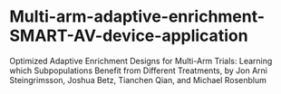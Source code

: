 # Multi-arm-adaptive-enrichment-SMART-AV-device-application
Optimized Adaptive Enrichment Designs for Multi-Arm Trials: Learning which Subpopulations Benefit from Different Treatments, by Jon Arni Steingrimsson, Joshua Betz, Tianchen Qian, and Michael Rosenblum
